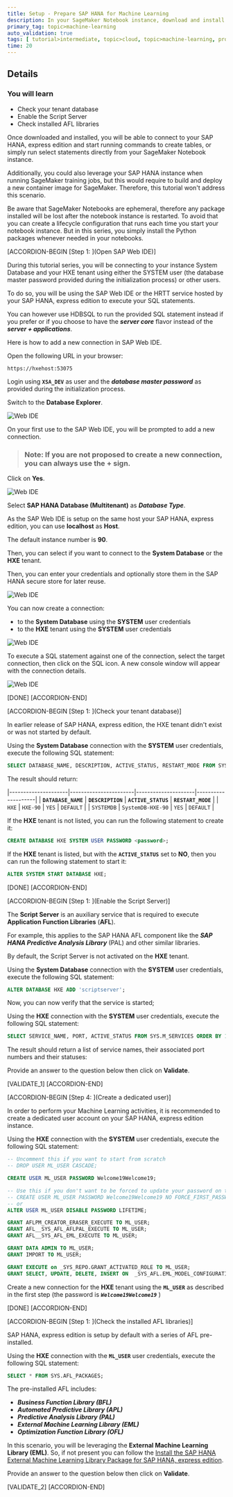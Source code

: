 ```yaml
---
title: Setup - Prepare SAP HANA for Machine Learning
description: In your SageMaker Notebook instance, download and install the SAP HANA client and the Python driver to connect to your SAP HANA, express edition instance.
primary_tag: topic>machine-learning
auto_validation: true
tags: [ tutorial>intermediate, topic>cloud, topic>machine-learning, products>sap-hana\,-express-edition, products>sap-hana ]
time: 20
---
```


## Details
### You will learn  
  - Check your tenant database
  - Enable the Script Server
  - Check installed AFL libraries

Once downloaded and installed, you will be able to connect to your SAP HANA, express edition and start running commands to create tables, or simply run select statements directly from your SageMaker Notebook instance.

Additionally, you could also leverage your SAP HANA instance when running SageMaker training jobs, but this would require to build and deploy a new container image for SageMaker. Therefore, this tutorial won't address this scenario.

Be aware that SageMaker Notebooks are ephemeral, therefore any package installed will be lost after the notebook instance is restarted.
To avoid that you can create a lifecycle configuration that runs each time you start your notebook instance.
But in this series, you simply install the Python packages whenever needed in your notebooks.

[ACCORDION-BEGIN [Step 1: ](Open SAP Web IDE)]

During this tutorial series, you will be connecting to your instance System Database and your HXE tenant using either the SYSTEM user (the database master password provided during the initialization process) or other users.

To do so, you will be using the SAP Web IDE or the HRTT service hosted by your SAP HANA, express edition to execute your SQL statements.

You can however use HDBSQL to run the provided SQL statement instead if you prefer or if you choose to have the ***server core*** flavor instead of the ***server + applications***.

Here is how to add a new connection in SAP Web IDE.

Open the following URL in your browser:

```url
https://hxehost:53075
```

Login using **`XSA_DEV`** as user and the ***database master password*** as provided during the initialization process.

Switch to the **Database Explorer**.

![Web IDE](webide-01.png)

On your first use to the SAP Web IDE, you will be prompted to add a new connection.

> ### **Note**: If you are not proposed to create a new connection, you can always use the **+** sign.

Click on **Yes**.

![Web IDE](webide-02.png)

Select **SAP HANA Database (Multitenant)** as ***Database Type***.

As the SAP Web IDE is setup on the same host your SAP HANA, express edition, you can use **localhost** as **Host**.

The default instance number is **90**.

Then, you can select if you want to connect to the **System Database** or the **HXE** tenant.

Then, you can enter your credentials and optionally store them in the SAP HANA secure store for later reuse.

![Web IDE](webide-03.png)

You can now create a connection:

 - to the **System Database** using the **SYSTEM** user credentials
 - to the **HXE** tenant using the **SYSTEM** user credentials

![Web IDE](webide-04.png)

To execute a SQL statement against one of the connection, select the target connection, then click on the SQL icon. A new console window will appear with the connection details.

![Web IDE](webide-05.png)

[DONE]
[ACCORDION-END]

[ACCORDION-BEGIN [Step 1: ](Check your tenant database)]

In earlier release of SAP HANA, express edition, the HXE tenant didn't exist or was not started by default.

Using the **System Database** connection with the **SYSTEM** user credentials, execute the following SQL statement:

```sql
SELECT DATABASE_NAME, DESCRIPTION, ACTIVE_STATUS, RESTART_MODE FROM SYS.M_DATABASES ORDER BY 1;
```

The result should return:

|---------------------|-----------------------|---------------------|--------------------|
| **`DATABASE_NAME`** | **`DESCRIPTION`**     | **`ACTIVE_STATUS`** | **`RESTART_MODE`** |
| `HXE`               | `HXE-90`              | `YES`               | `DEFAULT`          |
| `SYSTEMDB`          | `SystemDB-HXE-90`     | `YES`               | `DEFAULT`          |

If the **HXE** tenant is not listed, you can run the following statement to create it:

```sql
CREATE DATABASE HXE SYSTEM USER PASSWORD <password>;
```

If the **HXE** tenant is listed, but with the **`ACTIVE_STATUS`** set to **NO**, then you can run the following statement to start it:

```sql
ALTER SYSTEM START DATABASE HXE;
```

[DONE]
[ACCORDION-END]

[ACCORDION-BEGIN [Step 1: ](Enable the Script Server)]

The **Script Server** is an auxiliary service that is required to execute **Application Function Libraries** (**AFL**).

For example, this applies to the SAP HANA AFL component like the ***SAP HANA Predictive Analysis Library*** (PAL) and other similar libraries.

By default, the Script Server is not activated on the **HXE** tenant.

Using the **System Database** connection with the **SYSTEM** user credentials, execute the following SQL statement:

```sql
ALTER DATABASE HXE ADD 'scriptserver';
```

Now, you can now verify that the service is started;

Using the **HXE** connection with the **SYSTEM** user credentials, execute the following SQL statement:

```sql
SELECT SERVICE_NAME, PORT, ACTIVE_STATUS FROM SYS.M_SERVICES ORDER BY 1;
```

The result should return a list of service names, their associated port numbers and their statuses:

Provide an answer to the question below then click on **Validate**.

[VALIDATE_1]
[ACCORDION-END]

[ACCORDION-BEGIN [Step 4: ](Create a dedicated user)]

In order to perform your Machine Learning activities, it is recommended to create a dedicated user account on your SAP HANA, express edition instance.

Using the **HXE** connection with the **SYSTEM** user credentials, execute the following SQL statement:

```sql
-- Uncomment this if you want to start from scratch
-- DROP USER ML_USER CASCADE;

CREATE USER ML_USER PASSWORD Welcome19Welcome19;

-- Use this if you don't want to be forced to update your password on the first connection.
-- CREATE USER ML_USER PASSWORD Welcome19Welcome19 NO FORCE_FIRST_PASSWORD_CHANGE;
-- or
ALTER USER ML_USER DISABLE PASSWORD LIFETIME;

GRANT AFLPM_CREATOR_ERASER_EXECUTE TO ML_USER;
GRANT AFL__SYS_AFL_AFLPAL_EXECUTE TO ML_USER;
GRANT AFL__SYS_AFL_EML_EXECUTE TO ML_USER;

GRANT DATA ADMIN TO ML_USER;
GRANT IMPORT TO ML_USER;

GRANT EXECUTE on _SYS_REPO.GRANT_ACTIVATED_ROLE TO ML_USER;
GRANT SELECT, UPDATE, DELETE, INSERT ON  _SYS_AFL.EML_MODEL_CONFIGURATION TO ML_USER;
```

Create a new connection for the **HXE** tenant using the **`ML_USER`** as described in the first step (the password is ***`Welcome19Welcome19`*** )

[DONE]
[ACCORDION-END]

[ACCORDION-BEGIN [Step 1: ](Check the installed AFL libraries)]

SAP HANA, express edition is setup by default with a series of AFL pre-installed.

Using the **HXE** connection with the **`ML_USER`** user credentials, execute the following SQL statement:

```sql
SELECT * FROM SYS.AFL_PACKAGES;
```

The pre-installed AFL includes:

 - ***Business Function Library (BFL)***
 - ***Automated Predictive Library (APL)***
 - ***Predictive Analysis Library (PAL)***
 - ***External Machine Learning Library (EML)***
 - ***Optimization Function Library (OFL)***

In this scenario, you will be leveraging the **External Machine Learning Library (EML)**. So, if not present you can follow the [Install the SAP HANA External Machine Learning Library Package for SAP HANA, express edition](hxe-ua-eml-binary).

Provide an answer to the question below then click on **Validate**.

[VALIDATE_2]
[ACCORDION-END]
